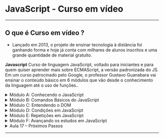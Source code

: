 # JavaScript - Curso em vídeo 
---

## O que é Curso em vídeo ?
 - Lançado em 2013, o projeto de ensinar tecnologia à distância foi ganhando forma e hoje já conta com milhares de alunos inscritos e uma grande quantidade de material gratuito.


**Javascript** Curso de linguagem JavaScript, voltado para iniciantes e para quem quiser aprender mais sobre ECMAScript, a versão padronizada do JS. Em um curso patrocinado pelo Google, o professor Gustavo Guanabara vai ensinar o conteúdo básico em 6 módulos que vão desde o conhecimento da linguagem até o uso de funções..


<details>
<summary> Módulo A: Conhecendo o JavaScript</summary>
Aula 1 – O que o JavaScript é capaz de fazer?
Aula 2 – Como chegamos até aqui?
Aula 3 – Dando os primeiros passos
Aula 4 – Criando o seu primeiro script
</details>

<details>
<summary>Módulo B: Comandos Básicos do JavaScript</summary>
Aula 5 – Variáveis e Tipos Primitivos
Aula 6 – Tratamento de dados
Aula 7 – Operadores (Parte1)
Aula 8 – Operadores (Parte 2)
</details>

<details>
<summary>Módulo C: Entendendo o DOM</summary>

Aula 9 – Introdução ao DOM
Aula 10 – Eventos DOM
</details>

<details>
<summary>Módulo D: Condições em JavaScript</summary>
Aula 11 – Condições (Parte 1)
Aula 12 – Condições (Parte 2)
Exercícios JavaScript (Parte 1)
Exercícios JavaScript (Parte 2)
Exercícios JavaScript (Parte 3)
</details>

<details>
<summary>Módulo E: Repetições em JavaScript</summary>
Aula 13 – Repetições (Parte 1)
Aula 14 – Repetições (Parte 2)
Exercícios JavaScript (Parte 4)
Exercícios JavaScript (Parte 5)
Exercícios JavaScript (Parte 6)
</details>

<details>
<summary>Módulo F: Avançando os estudos em JavaScript</summary>
Aula 15 – Variáveis Compostas
Aula 16 – Funções
Exercícios JavaScript (Parte 7)
Exercícios JavaScript (Parte 8)
</details>

<details>
<summary> Aula 17 – Próximos Passos </summary>
Teste final JavaScript
</details>


---

